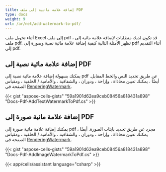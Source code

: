 ```yaml
---
title: إضافة علامة مائية إلى ملف PDF
type: docs
weight: 9
url: /ar/net/add-watermark-to-pdf/
---
```


أثناء تحويل ملف Excel إلى ملف pdf ، قد تكون لديك متطلبات لإضافة علامة مائية إلى ملف pdf. تظهر الأمثلة التالية كيفية إضافة علامة مائية نصية وصورة إلى pdf أثناء التقديم إلى pdf.

## **إضافة علامة مائية نصية إلى PDF**

يمكنك بسهولة إضافة علامة مائية نصية إلى pdf عن طريق تحديد النص والخط المقابل. أيضًا ، يمكنك تعيين محاذاة ، وإزاحة ، ودوران ، والشفافية ، والأمامية / الخلفية ، ومقياس الصفحة في [RenderingWatermark](https://reference.aspose.com/cells/net/aspose.cells.rendering/renderingwatermark/).

{{< gist "aspose-cells-gists" "59a1901d62ea9ceb08456a818431a898" "Docs-Pdf-AddTextWatermarkToPdf.cs" >}}

## **إضافة علامة مائية صورة إلى PDF**

يمكنك إضافة علامة مائية صورة إلى pdf مجرد عن طريق تحديد بايتات الصورة. أيضًا ، يمكنك تعيين محاذاة ، وإزاحة ، ودوران ، والشفافية ، والأمامية / الخلفية ، ومقياس الصفحة في [RenderingWatermark](https://reference.aspose.com/cells/net/aspose.cells.rendering/renderingwatermark/).

{{< gist "aspose-cells-gists" "59a1901d62ea9ceb08456a818431a898" "Docs-Pdf-AddImageWatermarkToPdf.cs" >}}

{{< app/cells/assistant language="csharp" >}}
